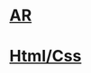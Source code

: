 # [AR](https://AndyRulev.github.io/rsschool-cv/cv)
# [Html/Css](https://AndyRulev.github.io/rsschool-cv/cv)